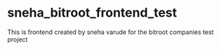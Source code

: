 # sneha_bitroot_frontend_test
This is frontend created by sneha varude for the bitroot companies test project
